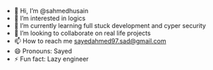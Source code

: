 - 👋 Hi, I’m @sahmedhusain
- 👀 I’m interested in logics
- 🌱 I’m currently learning full stuck development and cyper security  
- 💞️ I’m looking to collaborate on real life projects
- 📫 How to reach me sayedahmed97.sad@gmail.com
- 😄 Pronouns: Sayed
- ⚡ Fun fact: Lazy engineer

<!---
sahmedhusain/sahmedhusain is a ✨ special ✨ repository because its `README.md` (this file) appears on your GitHub profile.
You can click the Preview link to take a look at your changes.
--->

